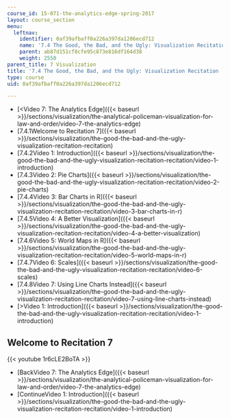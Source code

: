 ```yaml
---
course_id: 15-071-the-analytics-edge-spring-2017
layout: course_section
menu:
  leftnav:
    identifier: 0af39afbaff0a226a397da1206ecd712
    name: '7.4 The Good, the Bad, and the Ugly: Visualization Recitation  (Recitation)'
    parent: ab87d151cf8cfe95c873e816df164d38
    weight: 2550
parent_title: 7 Visualization
title: '7.4 The Good, the Bad, and the Ugly: Visualization Recitation  (Recitation)'
type: course
uid: 0af39afbaff0a226a397da1206ecd712

---
```


*   [<Video 7: The Analytics Edge]({{< baseurl >}}/sections/visualization/the-analytical-policeman-visualization-for-law-and-order/video-7-the-analytics-edge)
*   [7.4.1Welcome to Recitation 7]({{< baseurl >}}/sections/visualization/the-good-the-bad-and-the-ugly-visualization-recitation-recitation)
*   [7.4.2Video 1: Introduction]({{< baseurl >}}/sections/visualization/the-good-the-bad-and-the-ugly-visualization-recitation-recitation/video-1-introduction)
*   [7.4.3Video 2: Pie Charts]({{< baseurl >}}/sections/visualization/the-good-the-bad-and-the-ugly-visualization-recitation-recitation/video-2-pie-charts)
*   [7.4.4Video 3: Bar Charts in R]({{< baseurl >}}/sections/visualization/the-good-the-bad-and-the-ugly-visualization-recitation-recitation/video-3-bar-charts-in-r)
*   [7.4.5Video 4: A Better Visualization]({{< baseurl >}}/sections/visualization/the-good-the-bad-and-the-ugly-visualization-recitation-recitation/video-4-a-better-visualization)
*   [7.4.6Video 5: World Maps in R]({{< baseurl >}}/sections/visualization/the-good-the-bad-and-the-ugly-visualization-recitation-recitation/video-5-world-maps-in-r)
*   [7.4.7Video 6: Scales]({{< baseurl >}}/sections/visualization/the-good-the-bad-and-the-ugly-visualization-recitation-recitation/video-6-scales)
*   [7.4.8Video 7: Using Line Charts Instead]({{< baseurl >}}/sections/visualization/the-good-the-bad-and-the-ugly-visualization-recitation-recitation/video-7-using-line-charts-instead)
*   [\>Video 1: Introduction]({{< baseurl >}}/sections/visualization/the-good-the-bad-and-the-ugly-visualization-recitation-recitation/video-1-introduction)

Welcome to Recitation 7
-----------------------

{{< youtube 1r6cLE2BoTA >}}

*   [BackVideo 7: The Analytics Edge]({{< baseurl >}}/sections/visualization/the-analytical-policeman-visualization-for-law-and-order/video-7-the-analytics-edge)
*   [ContinueVideo 1: Introduction]({{< baseurl >}}/sections/visualization/the-good-the-bad-and-the-ugly-visualization-recitation-recitation/video-1-introduction)